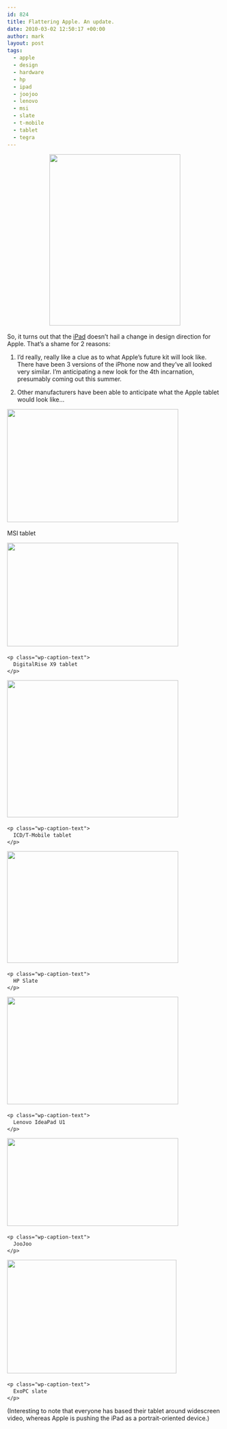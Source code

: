 ```yaml
---
id: 824
title: Flattering Apple. An update.
date: 2010-03-02 12:50:17 +00:00
author: mark
layout: post
tags:
  - apple
  - design
  - hardware
  - hp
  - ipad
  - joojoo
  - lenovo
  - msi
  - slate
  - t-mobile
  - tablet
  - tegra
---
```

<p style="text-align: center;">
  <img class="size-full wp-image-836 aligncenter" title="ipad" src="/images/fromwp/2010/03/ipad.jpg" alt="" width="306" height="400" srcset="/images/fromwp/2010/03/ipad.jpg 306w, /images/fromwp/2010/03/ipad-229x300.jpg 229w" sizes="(max-width: 306px) 100vw, 306px" />
</p>

So, it turns out that the [iPad](http://www.apple.com/ipad) doesn&#8217;t hail a change in design direction for Apple. That&#8217;s a shame for 2 reasons:

1) I&#8217;d really, really like a clue as to what Apple&#8217;s future kit will look like. There have been 3 versions of the iPhone now and they&#8217;ve all looked very similar. I&#8217;m anticipating a new look for the 4th incarnation, presumably coming out this summer.

2) Other manufacturers have been able to anticipate what the Apple tablet would look like&#8230;

<div id="attachment_829" style="width: 410px" class="wp-caption aligncenter">
  <a href="http://www.engadget.com/2010/01/28/msis-10-inch-tablet-launching-this-year-at-500-patently-ignor/"><img class="size-full wp-image-829 " title="msi-tegra" src="/images/fromwp/2010/03/msi-tegra.jpg" alt="" width="400" height="264" srcset="/images/fromwp/2010/03/msi-tegra.jpg 400w, /images/fromwp/2010/03/msi-tegra-300x198.jpg 300w" sizes="(max-width: 400px) 100vw, 400px" /></a>
  
  <p class="wp-caption-text">
    MSI tablet
  </p>
</div>

<div id="_mcePaste">
  <div id="attachment_830" style="width: 410px" class="wp-caption aligncenter">
    <a href="http://www.engadget.com/2010/01/14/digitalrise-x9-tablet-has-atom-multitouch-780-price-tag/"><img class="size-full wp-image-830" title="digitalrise-x9" src="/images/fromwp/2010/03/digitalrise-x9.jpg" alt="" width="400" height="242" srcset="/images/fromwp/2010/03/digitalrise-x9.jpg 400w, /images/fromwp/2010/03/digitalrise-x9-300x181.jpg 300w" sizes="(max-width: 400px) 100vw, 400px" /></a>
    
    <p class="wp-caption-text">
      DigitalRise X9 tablet
    </p>
  </div>
</div>

<div id="_mcePaste">
  <div id="attachment_831" style="width: 410px" class="wp-caption aligncenter">
    <a href="http://www.engadget.com/2010/01/07/icds-tegra-tablet-officially-dubbed-the-vega-headed-to-t-mobil/"><img class="size-full wp-image-831" title="icd-tmobile-tegra" src="/images/fromwp/2010/03/icd-tmobile-tegra.jpg" alt="" width="400" height="320" srcset="/images/fromwp/2010/03/icd-tmobile-tegra.jpg 400w, /images/fromwp/2010/03/icd-tmobile-tegra-300x240.jpg 300w" sizes="(max-width: 400px) 100vw, 400px" /></a>
    
    <p class="wp-caption-text">
      ICD/T-Mobile tablet
    </p>
  </div>
</div>

<div id="_mcePaste">
  <div id="attachment_832" style="width: 410px" class="wp-caption aligncenter">
    <a href="http://www.engadget.com/2010/01/06/the-hp-slate/"><img class="size-full wp-image-832" title="hp-slate" src="/images/fromwp/2010/03/hp-slate.jpg" alt="" width="400" height="261" srcset="/images/fromwp/2010/03/hp-slate.jpg 400w, /images/fromwp/2010/03/hp-slate-300x195.jpg 300w" sizes="(max-width: 400px) 100vw, 400px" /></a>
    
    <p class="wp-caption-text">
      HP Slate
    </p>
  </div>
</div>

<div id="_mcePaste">
  <div id="attachment_833" style="width: 410px" class="wp-caption aligncenter">
    <a href="http://www.engadget.com/2010/01/05/lenovo-ideapad-u1-hybrid-hands-on-and-impressions/"><img class="size-full wp-image-833" title="lenovo-ideapad-u1" src="/images/fromwp/2010/03/lenovo-ideapad-u1.jpg" alt="" width="400" height="251" srcset="/images/fromwp/2010/03/lenovo-ideapad-u1.jpg 400w, /images/fromwp/2010/03/lenovo-ideapad-u1-300x188.jpg 300w" sizes="(max-width: 400px) 100vw, 400px" /></a>
    
    <p class="wp-caption-text">
      Lenovo IdeaPad U1
    </p>
  </div>
</div>

<div id="_mcePaste">
  <div id="attachment_834" style="width: 410px" class="wp-caption aligncenter">
    <a href="http://thejoojoo.com/"><img class="size-full wp-image-834" title="joojoo" src="/images/fromwp/2010/03/joojoo.jpg" alt="" width="400" height="205" srcset="/images/fromwp/2010/03/joojoo.jpg 400w, /images/fromwp/2010/03/joojoo-300x153.jpg 300w" sizes="(max-width: 400px) 100vw, 400px" /></a>
    
    <p class="wp-caption-text">
      JooJoo
    </p>
  </div>
</div>

<div id="_mcePaste">
  <div id="attachment_835" style="width: 406px" class="wp-caption aligncenter">
    <a href="http://www.engadget.com/2010/01/31/8-9-inch-exopc-slate-has-ipad-looks-netbook-internals-windows/"><img class="size-full wp-image-835" title="exopc-slate" src="/images/fromwp/2010/03/exopc-slate.jpg" alt="" width="396" height="265" srcset="/images/fromwp/2010/03/exopc-slate.jpg 396w, /images/fromwp/2010/03/exopc-slate-300x200.jpg 300w" sizes="(max-width: 396px) 100vw, 396px" /></a>
    
    <p class="wp-caption-text">
      ExoPC slate
    </p>
  </div>
</div>

<div>
</div>

<div>
  (Interesting to note that everyone has based their tablet around widescreen video, whereas Apple is pushing the iPad as a portrait-oriented device.)
</div>

<div>
</div>